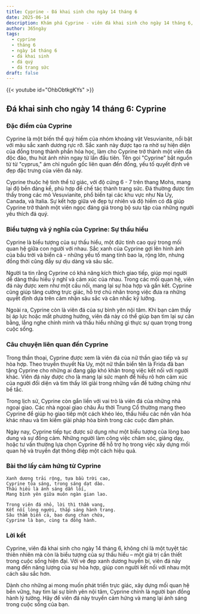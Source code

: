 ```yaml
---
title: Cyprine - Đá khai sinh cho ngày 14 tháng 6
date: 2025-06-14
description: Khám phá Cyprine - viên đá khai sinh cho ngày 14 tháng 6, biểu tượng của Sự thấu hiểu. Cùng tìm hiểu ý nghĩa sâu sắc của viên đá độc đáo này.
author: 365ngày
tags:
  - cyprine
  - tháng 6
  - ngày 14 tháng 6
  - đá khai sinh
  - đá quý
  - đá trang sức
draft: false
---
```


{{< youtube id="OhbObtkgKYs" >}}

## Đá khai sinh cho ngày 14 tháng 6: Cyprine

### Đặc điểm của Cyprine

Cyprine là một biến thể quý hiếm của nhóm khoáng vật Vesuvianite, nổi bật với màu sắc xanh dương rực rỡ. Sắc xanh này được tạo ra nhờ sự hiện diện của đồng trong thành phần hóa học, làm cho Cyprine trở thành một viên đá độc đáo, thu hút ánh nhìn ngay từ lần đầu tiên. Tên gọi "Cyprine" bắt nguồn từ từ "cyprus," ám chỉ nguồn gốc liên quan đến đồng, yếu tố quyết định vẻ đẹp đặc trưng của viên đá này.

Cyprine thuộc hệ tinh thể tứ giác, với độ cứng 6 - 7 trên thang Mohs, mang lại độ bền đáng kể, phù hợp để chế tác thành trang sức. Đá thường được tìm thấy trong các mỏ Vesuvianite, phổ biến tại các khu vực như Na Uy, Canada, và Italia. Sự kết hợp giữa vẻ đẹp tự nhiên và độ hiếm có đã giúp Cyprine trở thành một viên ngọc đáng giá trong bộ sưu tập của những người yêu thích đá quý.

### Biểu tượng và ý nghĩa của Cyprine: Sự thấu hiểu

Cyprine là biểu tượng của sự thấu hiểu, một đức tính cao quý trong mối quan hệ giữa con người với nhau. Sắc xanh của Cyprine gợi lên hình ảnh của bầu trời và biển cả - những yếu tố mang tính bao la, rộng lớn, nhưng đồng thời cũng đầy sự dịu dàng và sâu sắc.

Người ta tin rằng Cyprine có khả năng kích thích giao tiếp, giúp mọi người dễ dàng thấu hiểu ý nghĩ và cảm xúc của nhau. Trong các mối quan hệ, viên đá này được xem như một cầu nối, mang lại sự hòa hợp và gắn kết. Cyprine cũng giúp tăng cường trực giác, hỗ trợ chủ nhân trong việc đưa ra những quyết định dựa trên cảm nhận sâu sắc và cân nhắc kỹ lưỡng.

Ngoài ra, Cyprine còn là viên đá của sự bình yên nội tâm. Khi bạn cảm thấy bị áp lực hoặc mất phương hướng, viên đá này có thể giúp bạn tìm lại sự cân bằng, lắng nghe chính mình và thấu hiểu những gì thực sự quan trọng trong cuộc sống.

### Câu chuyện liên quan đến Cyprine

Trong thần thoại, Cyprine được xem là viên đá của nữ thần giao tiếp và sự hòa hợp. Theo truyền thuyết Na Uy, một nữ thần biển tên là Frida đã ban tặng Cyprine cho những ai đang gặp khó khăn trong việc kết nối với người khác. Viên đá này được cho là mang lại sức mạnh để hiểu rõ hơn cảm xúc của người đối diện và tìm thấy lời giải trong những vấn đề tưởng chừng như bế tắc.

Trong lịch sử, Cyprine còn gắn liền với vai trò là viên đá của những nhà ngoại giao. Các nhà ngoại giao châu Âu thời Trung Cổ thường mang theo Cyprine để giúp họ giao tiếp một cách khéo léo, thấu hiểu các nền văn hóa khác nhau và tìm kiếm giải pháp hòa bình trong các cuộc đàm phán.

Ngày nay, Cyprine tiếp tục được sử dụng như một biểu tượng của lòng bao dung và sự đồng cảm. Những người làm công việc chăm sóc, giảng dạy, hoặc tư vấn thường lựa chọn Cyprine để hỗ trợ họ trong việc xây dựng mối quan hệ và truyền đạt thông điệp một cách hiệu quả.

### Bài thơ lấy cảm hứng từ Cyprine

```
Xanh dương trải rộng, tựa bầu trời cao,  
Cyprine tỏa sáng, trong sáng dạt dào.  
Thấu hiểu là ánh sáng dẫn lối,  
Mang bình yên giữa muôn ngàn gian lao.  

Trong viên đá nhỏ, lời thì thầm vang,  
Kết nối lòng người, thắp sáng hành trang.  
Sâu thẳm biển cả, bao dung chan chứa,  
Cyprine là bạn, cùng ta đồng hành.  
```

### Lời kết

Cyprine, viên đá khai sinh cho ngày 14 tháng 6, không chỉ là một tuyệt tác thiên nhiên mà còn là biểu tượng của sự thấu hiểu – một giá trị cần thiết trong cuộc sống hiện đại. Với vẻ đẹp xanh dương huyền bí, viên đá này mang đến năng lượng của sự hòa hợp, giúp con người kết nối với nhau một cách sâu sắc hơn.

Dành cho những ai mong muốn phát triển trực giác, xây dựng mối quan hệ bền vững, hay tìm lại sự bình yên nội tâm, Cyprine chính là người bạn đồng hành lý tưởng. Hãy để viên đá này truyền cảm hứng và mang lại ánh sáng trong cuộc sống của bạn.